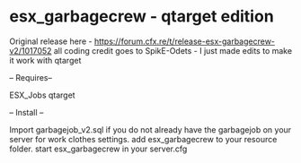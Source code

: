 # esx_garbagecrew - qtarget edition
Original release here - https://forum.cfx.re/t/release-esx-garbagecrew-v2/1017052
all coding credit goes to SpikE-Odets - I just made edits to make it work with qtarget



– Requires–

ESX_Jobs
qtarget

– Install –

Import garbagejob_v2.sql if you do not already have the garbagejob on your server for work clothes settings. add esx_garbagecrew to your resource folder. start esx_garbagecrew in your server.cfg
